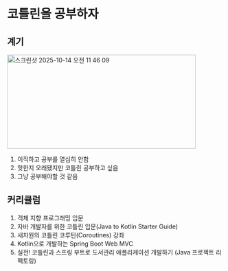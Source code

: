 # 코틀린을 공부하자

## 계기

<img width="439" height="219" alt="스크린샷 2025-10-14 오전 11 46 09" src="https://github.com/user-attachments/assets/8387d619-38f7-410a-8ca3-a12aedb55fe9" />

1. 이직하고 공부를 열심히 안함
2. 핫한지 오래됐지만 코틀린 공부하고 싶음
3. 그냥 공부해야할 것 같음

## 커리큘럼
1. 객체 지향 프로그래밍 입문
2. 자바 개발자를 위한 코틀린 입문(Java to Kotlin Starter Guide)
3. 새차원의 코틀린 코루틴(Coroutines) 강좌
4. Kotlin으로 개발하는 Spring Boot Web MVC
5. 실전! 코틀린과 스프링 부트로 도서관리 애플리케이션 개발하기 (Java 프로젝트 리팩토링)

